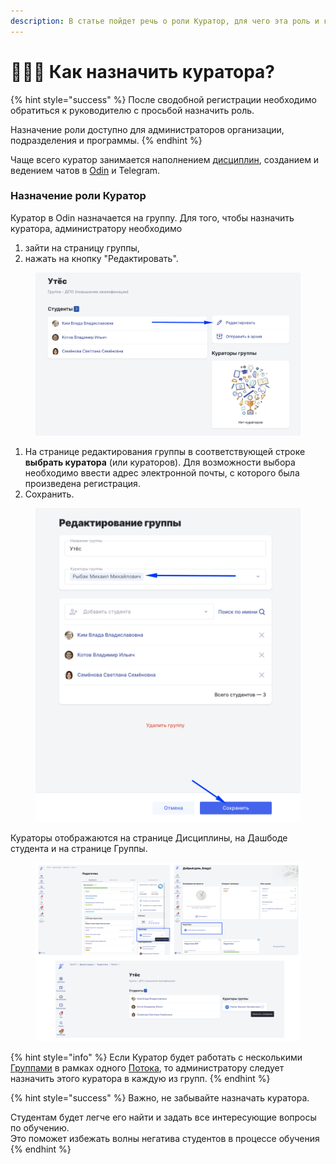 ```yaml
---
description: В статье пойдет речь о роли Куратор, для чего эта роль и как ее назначить
---
```


# 👩‍👧‍👦 Как назначить куратора?

{% hint style="success" %}
После сводобной регистрации необходимо обратиться к  руководителю с просьбой назначить роль.&#x20;

Назначение роли доступно для администраторов организации, подразделения и программы.
{% endhint %}

Чаще всего куратор занимается наполнением [дисциплин](https://informa.gitbook.io/odin/struktura/disciplina), созданием и ведением чатов в [Odin](broken-reference) и Telegram.

### Назначение роли Куратор

Куратор в Odin назначается на группу. Для того, чтобы назначить куратора, администратору необходимо&#x20;

1. зайти на страницу группы,&#x20;
2. нажать на кнопку "Редактировать".

<figure><img src="../../.gitbook/assets/image (807).png" alt=""><figcaption></figcaption></figure>

1. На странице редактирования группы в соответствующей строке **выбрать куратора** (или кураторов). Для возможности выбора необходимо ввести адрес электронной почты, с которого была произведена регистрация.&#x20;
2. &#x20;Сохранить.&#x20;

<figure><img src="../../.gitbook/assets/image (142).png" alt=""><figcaption></figcaption></figure>

Кураторы отображаются на странице Дисциплины, на Дашбоде студента и на  странице Группы.&#x20;

<figure><img src="../../.gitbook/assets/image (808).png" alt=""><figcaption></figcaption></figure>

{% hint style="info" %}
Если Куратор будет работать с несколькими [Группами](../../struktura/gruppa.md) в рамках одного [Потока](../../struktura/potok.md), то администратору следует назначить этого куратора в каждую из групп.
{% endhint %}

{% hint style="success" %}
Важно, не забывайте назначать куратора.

Студентам будет легче его найти и задать все интересующие вопросы по обучению. \
Это поможет избежать волны негатива студентов в процессе обучения
{% endhint %}
